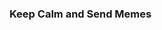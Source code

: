 ### Keep Calm and Send Memes

<!---
<figure class="memes">

<img src="images/00000007-PHOTO-2020.jpg">
    <video controls="true" allowfullscreen="true">
        <source src="videos/00000009-VIDEO-2020.mp4" type="video/mp4">
    </video>
<img src="images/00000011-PHOTO-2020.jpg">
<img src="images/00000013-PHOTO-2020.jpg">
<img src="images/00000014-PHOTO-2020.jpg">
<img src="images/00000015-PHOTO-2020.jpg">
<img src="images/00000018-PHOTO-2020.jpg">
<img src="images/00000019-PHOTO-2020.jpg">
<img src="images/00000020-PHOTO-2020.jpg">
<img src="images/00000023-PHOTO-2020.jpg">
<img src="images/00000025-PHOTO-2020.jpg">
    <video controls="true" allowfullscreen="true">
        <source src="videos/00000026-VIDEO-2020.mp4" type="video/mp4">
    </video>
<img src="images/00000028-PHOTO-2020.jpg">
<img src="images/00000034-PHOTO-2020.jpg">
<img src="images/00000035-PHOTO-2020.jpg">
<img src="images/00000036-PHOTO-2020.jpg">
<img src="images/00000037-PHOTO-2020.jpg">
<img src="images/00000038-PHOTO-2020.jpg">
    <video controls="true" allowfullscreen="true">
        <source src="videos/00000047-VIDEO-2020.mp4" type="video/mp4">
    </video>
<img src="images/00000049-PHOTO-2020.jpg">
    <video controls="true" allowfullscreen="true">
        <source src="videos/00000050-VIDEO-2020.mp4" type="video/mp4">
    </video>
<img src="images/00000052-PHOTO-2020.jpg">
<img src="images/00000053-PHOTO-2020.jpg">
    <video controls="true" allowfullscreen="true">
        <source src="videos/00000054-VIDEO-2020.mp4" type="video/mp4">
    </video>
    <video controls="true" allowfullscreen="true">
        <source src="videos/00000056-VIDEO-2020.mp4" type="video/mp4">
    </video>
    <video controls="true" allowfullscreen="true">
        <source src="videos/00000059-VIDEO-2020.mp4" type="video/mp4">
    </video>
    <video controls="true" allowfullscreen="true">
        <source src="videos/00000062-VIDEO-2020.mp4" type="video/mp4">
    </video>
<img src="images/00000070-PHOTO-2020.jpg">
<img src="images/00000072-PHOTO-2020.jpg">
<img src="images/00000073-PHOTO-2020.jpg">
<img src="images/00000078-PHOTO-2020.jpg">
<img src="images/00000084-PHOTO-2020.jpg">
<img src="images/00000088-PHOTO-2020.jpg">
<img src="images/00000092-PHOTO-2020.jpg">
    <video controls="true" allowfullscreen="true">
        <source src="videos/00000093-VIDEO-2020.mp4" type="video/mp4">
    </video>
<img src="images/00000094-PHOTO-2020.jpg">
<img src="images/00000095-PHOTO-2020.jpg">
<img src="images/00000096-PHOTO-2020.jpg">
    <video controls="true" allowfullscreen="true">
        <source src="videos/00000100-VIDEO-2020.mp4" type="video/mp4">
    </video>
<img src="images/00000103-PHOTO-2020.jpg">
    <video controls="true" allowfullscreen="true">
        <source src="videos/00000109-VIDEO-2020.mp4" type="video/mp4">
    </video>
    <video controls="true" allowfullscreen="true">
        <source src="videos/00000111-VIDEO-2020.mp4" type="video/mp4">
    </video>
<img src="images/00000115-PHOTO-2020.jpg">
<img src="images/00000125-PHOTO-2020.jpg">
<img src="images/00000126-PHOTO-2020.jpg">
<img src="images/00000127-PHOTO-2020.jpg">
<img src="images/00000128-PHOTO-2020.jpg">
<img src="images/00000129-PHOTO-2020.jpg">
    <video controls="true" allowfullscreen="true">
        <source src="videos/00000132-VIDEO-2020.mp4" type="video/mp4">
    </video>
<img src="images/00000138-PHOTO-2020.jpg">
<img src="images/00000139-PHOTO-2020.jpg">
<img src="images/00000142-PHOTO-2020.jpg">
<img src="gifs/00000147-GIF-2020.mp4">
<img src="images/00000158-PHOTO-2020.jpg">
<img src="images/00000162-PHOTO-2020.jpg">
    <video controls="true" allowfullscreen="true">
        <source src="videos/00000163-VIDEO-2020.mp4" type="video/mp4">
    </video>
<img src="gifs/00000165-GIF-2020.mp4">
<img src="images/00000171-PHOTO-2020.jpg">
<img src="images/00000172-PHOTO-2020.jpg">
<img src="images/00000177-PHOTO-2020.jpg">
<img src="images/00000178-PHOTO-2020.jpg">
    <video controls="true" allowfullscreen="true">
        <source src="videos/00000180-VIDEO-2020.mp4" type="video/mp4">
    </video>
    <video controls="true" allowfullscreen="true">
        <source src="videos/00000182-VIDEO-2020.mp4" type="video/mp4">
    </video>
<img src="images/00000203-PHOTO-2020.jpg">
<img src="images/00000207-PHOTO-2020.jpg">
    <video controls="true" allowfullscreen="true">
        <source src="videos/00000214-VIDEO-2020.mp4" type="video/mp4">
    </video>
    <video controls="true" allowfullscreen="true">
        <source src="videos/00000217-VIDEO-2020.mp4" type="video/mp4">
    </video>
<img src="images/00000220-PHOTO-2020.jpg">
    <video controls="true" allowfullscreen="true">
        <source src="videos/00000221-VIDEO-2020.mp4" type="video/mp4">
    </video>
<img src="gifs/00000222-GIF-2020.mp4">
    <video controls="true" allowfullscreen="true">
        <source src="videos/00000225-VIDEO-2020.mp4" type="video/mp4">
    </video>
    <video controls="true" allowfullscreen="true">
        <source src="videos/00000231-VIDEO-2020.mp4" type="video/mp4">
    </video>
<img src="images/00000232-PHOTO-2020.jpg">
<img src="images/00000239-PHOTO-2020.jpg">
<img src="images/00000240-PHOTO-2020.jpg">
    <video controls="true" allowfullscreen="true">
        <source src="videos/00000244-VIDEO-2020.mp4" type="video/mp4">
    </video>
<img src="images/00000246-PHOTO-2020.jpg">
<img src="images/00000248-PHOTO-2020.jpg">
    <video controls="true" allowfullscreen="true">
        <source src="videos/00000250-VIDEO-2020.mp4" type="video/mp4">
    </video>
<img src="images/00000254-PHOTO-2020.jpg">
<img src="images/00000255-PHOTO-2020.jpg">
<img src="gifs/00000264-GIF-2020.mp4">
<img src="images/00000269-PHOTO-2020.jpg">
<img src="images/00000270-PHOTO-2020.jpg">
<img src="images/00000271-PHOTO-2020.jpg">
<img src="images/00000273-PHOTO-2020.jpg">
    <video controls="true" allowfullscreen="true">
        <source src="videos/00000274-VIDEO-2020.mp4" type="video/mp4">
    </video>
    <video controls="true" allowfullscreen="true">
        <source src="videos/00000278-VIDEO-2020.mp4" type="video/mp4">
    </video>
<img src="images/00000280-PHOTO-2020.jpg">
<img src="images/00000282-PHOTO-2020.jpg">
    <video controls="true" allowfullscreen="true">
        <source src="videos/00000287-VIDEO-2020.mp4" type="video/mp4">
    </video>
<img src="images/00000299-PHOTO-2020.jpg">
<img src="images/00000301-PHOTO-2020.jpg">
<img src="gifs/00000305-GIF-2020.mp4">
<img src="images/00000319-PHOTO-2020.jpg">
<img src="gifs/00000321-GIF-2020.mp4">
<img src="images/00000322-PHOTO-2020.jpg">
<img src="images/00000324-PHOTO-2020.jpg">
<img src="images/00000325-PHOTO-2020.jpg">
    <video controls="true" allowfullscreen="true">
        <source src="videos/00000333-VIDEO-2020.mp4" type="video/mp4">
    </video>
    <video controls="true" allowfullscreen="true">
        <source src="videos/00000334-VIDEO-2020.mp4" type="video/mp4">
    </video>
    <video controls="true" allowfullscreen="true">
        <source src="videos/00000335-VIDEO-2020.mp4" type="video/mp4">
    </video>
    <video controls="true" allowfullscreen="true">
        <source src="videos/00000345-VIDEO-2020.mp4" type="video/mp4">
    </video>
    <video controls="true" allowfullscreen="true">
        <source src="videos/00000365-VIDEO-2020.mp4" type="video/mp4">
    </video>
<img src="images/00000367-PHOTO-2020.jpg">
<img src="images/00000386-PHOTO-2020.jpg">
<img src="images/00000387-PHOTO-2020.jpg">
<img src="images/00000391-PHOTO-2020.jpg">
<img src="images/00000393-PHOTO-2020.jpg">
<img src="images/00000396-PHOTO-2020.jpg">
<img src="images/00000397-PHOTO-2020.jpg">
    <video controls="true" allowfullscreen="true">
        <source src="videos/00000398-VIDEO-2020.mp4" type="video/mp4">
    </video>
<img src="images/00000403-PHOTO-2020.jpg">
<img src="images/00000406-PHOTO-2020.jpg">
<img src="images/00000408-PHOTO-2020.jpg">
<img src="images/00000410-PHOTO-2020.jpg">
    <video controls="true" allowfullscreen="true">
        <source src="videos/00000412-VIDEO-2020.mp4" type="video/mp4">
    </video>
<img src="images/00000413-PHOTO-2020.jpg">
<img src="images/00000415-PHOTO-2020.jpg">
<img src="images/00000416-PHOTO-2020.jpg">
<img src="images/00000417-PHOTO-2020.jpg">
<img src="images/00000418-PHOTO-2020.jpg">
<img src="images/00000419-PHOTO-2020.jpg">
<img src="images/00000420-PHOTO-2020.jpg">
<img src="images/00000421-PHOTO-2020.jpg">
<img src="images/00000422-PHOTO-2020.jpg">
<img src="images/00000423-PHOTO-2020.jpg">
<img src="images/00000424-PHOTO-2020.jpg">
<img src="images/00000425-PHOTO-2020.jpg">
<img src="images/00000426-PHOTO-2020.jpg">
<img src="images/00000427-PHOTO-2020.jpg">
<img src="images/00000433-PHOTO-2020.jpg">
<img src="images/00000435-PHOTO-2020.jpg">
<img src="images/00000438-PHOTO-2020.jpg">
<img src="gifs/00000445-GIF-2020.mp4">
<img src="images/00000449-PHOTO-2020.jpg">
<img src="images/00000451-PHOTO-2020.jpg">
<img src="images/00000458-PHOTO-2020.jpg">
<img src="images/00000462-PHOTO-2020.jpg">
<img src="images/00000463-PHOTO-2020.jpg">
    <video controls="true" allowfullscreen="true">
        <source src="videos/00000465-VIDEO-2020.mp4" type="video/mp4">
    </video>
    <video controls="true" allowfullscreen="true">
        <source src="videos/00000467-VIDEO-2020.mp4" type="video/mp4">
    </video>
<img src="images/00000468-PHOTO-2020.jpg">
    <video controls="true" allowfullscreen="true">
        <source src="videos/00000471-VIDEO-2020.mp4" type="video/mp4">
    </video>
    <video controls="true" allowfullscreen="true">
        <source src="videos/00000477-VIDEO-2020.mp4" type="video/mp4">
    </video>
<img src="images/00000478-PHOTO-2020.jpg">
<img src="images/00000488-PHOTO-2020.jpg">
<img src="images/00000492-PHOTO-2020.jpg">
<img src="images/00000494-PHOTO-2020.jpg">
<img src="images/00000497-PHOTO-2020.jpg">
<img src="images/00000501-PHOTO-2020.jpg">
<img src="images/00000503-PHOTO-2020.jpg">
<img src="images/00000520-PHOTO-2020.jpg">
<img src="images/00000521-PHOTO-2020.jpg">
<img src="images/00000524-PHOTO-2020.jpg">
<img src="images/00000529-PHOTO-2020.jpg">
<img src="images/00000548-PHOTO-2020.jpg">
    <video controls="true" allowfullscreen="true">
        <source src="videos/00000553-VIDEO-2020.mp4" type="video/mp4">
    </video>
    <video controls="true" allowfullscreen="true">
        <source src="videos/00000561-VIDEO-2020.mp4" type="video/mp4">
    </video>
<img src="images/00000568-PHOTO-2020.jpg">
<img src="images/00000571-PHOTO-2020.jpg">
<img src="gifs/00000645-GIF-2020.mp4">
<img src="images/00000725-PHOTO-2020.jpg">
<img src="images/00000726-PHOTO-2020.jpg">
    <video controls="true" allowfullscreen="true">
        <source src="videos/00000729-VIDEO-2020.mp4" type="video/mp4">
    </video>
    <video controls="true" allowfullscreen="true">
        <source src="videos/00000730-VIDEO-2020.mp4" type="video/mp4">
    </video>
<img src="images/00000733-PHOTO-2020.jpg">
    <video controls="true" allowfullscreen="true">
        <source src="videos/00000735-VIDEO-2020.mp4" type="video/mp4">
    </video>
<img src="images/00000740-PHOTO-2020.jpg">
<img src="images/00000741-PHOTO-2020.jpg">
<img src="images/00000744-PHOTO-2020.jpg">
<img src="images/00000745-PHOTO-2020.jpg">
<img src="images/00000750-PHOTO-2020.jpg">
<img src="images/00000757-PHOTO-2020.jpg">
<img src="images/00000759-PHOTO-2020.jpg">
<img src="images/00000761-PHOTO-2020.jpg">
<img src="images/00000783-PHOTO-2020.jpg">
    <video controls="true" allowfullscreen="true">
        <source src="videos/00000785-VIDEO-2020.mp4" type="video/mp4">
    </video>
<img src="images/00000795-PHOTO-2020.jpg">
    <video controls="true" allowfullscreen="true">
        <source src="videos/00000797-VIDEO-2020.mp4" type="video/mp4">
    </video>
<img src="images/00000800-PHOTO-2020.jpg">
<img src="images/00000801-PHOTO-2020.jpg">
<img src="images/00000804-PHOTO-2020.jpg">
    <video controls="true" allowfullscreen="true">
        <source src="videos/00000810-VIDEO-2020.mp4" type="video/mp4">
    </video>
<img src="images/00000816-PHOTO-2020.jpg">
<img src="images/00000827-PHOTO-2020.jpg">
<img src="images/00000829-PHOTO-2020.jpg">
<img src="images/00000830-PHOTO-2020.jpg">
    <video controls="true" allowfullscreen="true">
        <source src="videos/00000834-VIDEO-2020.mp4" type="video/mp4">
    </video>
<img src="gifs/00000843-GIF-2020.mp4">
<img src="images/00000845-PHOTO-2020.jpg">
<img src="images/00000847-PHOTO-2020.jpg">
<img src="images/00000848-PHOTO-2020.jpg">
<img src="images/00000861-PHOTO-2020.jpg">
<img src="images/00000867-PHOTO-2020.jpg">
<img src="images/00000876-PHOTO-2020.jpg">
<img src="gifs/00000878-GIF-2020.mp4">
    <video controls="true" allowfullscreen="true">
        <source src="videos/00000886-VIDEO-2020.mp4" type="video/mp4">
    </video>
<img src="images/00000889-PHOTO-2020.jpg">
<img src="gifs/00000893-GIF-2020.mp4">
<img src="images/00000895-PHOTO-2020.jpg">
<img src="images/00000909-PHOTO-2020.jpg">
    <video controls="true" allowfullscreen="true">
        <source src="videos/00000914-VIDEO-2020.mp4" type="video/mp4">
    </video>
<img src="images/00000916-PHOTO-2020.jpg">
    <video controls="true" allowfullscreen="true">
        <source src="videos/00000918-VIDEO-2020.mp4" type="video/mp4">
    </video>
<img src="images/00000921-PHOTO-2020.jpg">
<img src="images/00000922-PHOTO-2020.jpg">
<img src="images/00000933-PHOTO-2020.jpg">
    <video controls="true" allowfullscreen="true">
        <source src="videos/00000938-VIDEO-2020.mp4" type="video/mp4">
    </video>
<img src="gifs/00000945-GIF-2020.mp4">
    <video controls="true" allowfullscreen="true">
        <source src="videos/00000947-VIDEO-2020.mp4" type="video/mp4">
    </video>
    <video controls="true" allowfullscreen="true">
        <source src="videos/00000952-VIDEO-2020.mp4" type="video/mp4">
    </video>
<img src="images/00000953-PHOTO-2020.jpg">
<img src="images/00000954-PHOTO-2020.jpg">
<img src="images/00000955-PHOTO-2020.jpg">
<img src="images/00000957-PHOTO-2020.jpg">
<img src="images/00000963-PHOTO-2020.jpg">
<img src="images/00000967-PHOTO-2020.jpg">
<img src="images/00000969-PHOTO-2020.jpg">
<img src="images/00000971-PHOTO-2020.jpg">
<img src="images/00000974-PHOTO-2020.jpg">
<img src="images/00000975-PHOTO-2020.jpg">
    <video controls="true" allowfullscreen="true">
        <source src="videos/00000978-VIDEO-2020.mp4" type="video/mp4">
    </video>
<img src="images/00000982-PHOTO-2020.jpg">
<img src="images/00000997-PHOTO-2020.jpg">
<img src="images/00000999-PHOTO-2020.jpg">
<img src="images/00001002-PHOTO-2020.jpg">
    <video controls="true" allowfullscreen="true">
        <source src="videos/00001005-VIDEO-2020.mp4" type="video/mp4">
    </video>
<img src="gifs/00001006-GIF-2020.mp4">
<img src="gifs/00001008-GIF-2020.mp4">
    <video controls="true" allowfullscreen="true">
        <source src="videos/00001010-VIDEO-2020.mp4" type="video/mp4">
    </video>
<img src="images/00001013-PHOTO-2020.jpg">
<img src="images/00001016-PHOTO-2020.jpg">
    <video controls="true" allowfullscreen="true">
        <source src="videos/00001018-VIDEO-2020.mp4" type="video/mp4">
    </video>
<img src="images/00001022-PHOTO-2020.jpg">
<img src="images/00001028-PHOTO-2020.jpg">
<img src="images/00001031-PHOTO-2020.jpg">
<img src="images/00001032-PHOTO-2020.jpg">
<img src="images/00001037-PHOTO-2020.jpg">
<img src="images/00001038-PHOTO-2020.jpg">
<img src="images/00001051-PHOTO-2020.jpg">
<img src="images/00001062-PHOTO-2020.jpg">
<img src="images/00001064-PHOTO-2020.jpg">
<img src="images/00001074-PHOTO-2020.jpg">
<img src="gifs/00001081-GIF-2020.mp4">
<img src="images/00001084-PHOTO-2020.jpg">
<img src="images/00001085-PHOTO-2020.jpg">
<img src="images/00001086-PHOTO-2020.jpg">
    <video controls="true" allowfullscreen="true">
        <source src="videos/00001087-VIDEO-2020.mp4" type="video/mp4">
    </video>
<img src="images/00001099-PHOTO-2020.jpg">
<img src="images/00001108-PHOTO-2020.jpg">
<img src="images/00001109-PHOTO-2020.jpg">
<img src="images/00001116-PHOTO-2020.jpg">
    <video controls="true" allowfullscreen="true">
        <source src="videos/00001117-VIDEO-2020.mp4" type="video/mp4">
    </video>
<img src="images/00001121-PHOTO-2020.jpg">
<img src="images/00001125-PHOTO-2020.jpg">
<img src="images/00001129-PHOTO-2020.jpg">
<img src="images/00001130-PHOTO-2020.jpg">
<img src="images/00001133-PHOTO-2020.jpg">
<img src="images/00001145-PHOTO-2020.jpg">
<img src="images/00001146-PHOTO-2020.jpg">
<img src="gifs/00001149-GIF-2020.mp4">
<img src="images/00001156-PHOTO-2020.jpg">
<img src="images/00001160-PHOTO-2020.jpg">
<img src="gifs/00001161-GIF-2020.mp4">
<img src="images/00001165-PHOTO-2020.jpg">
<img src="images/00001168-PHOTO-2020.jpg">
<img src="images/00001170-PHOTO-2020.jpg">
<img src="images/00001173-PHOTO-2020.jpg">
<img src="images/00001174-PHOTO-2020.jpg">
<img src="images/00001183-PHOTO-2020.jpg">
<img src="images/00001186-PHOTO-2020.jpg">
<img src="images/00001188-PHOTO-2020.jpg">
<img src="gifs/00001193-GIF-2020.mp4">
<img src="images/00001196-PHOTO-2020.jpg">
<img src="images/00001197-PHOTO-2020.jpg">
<img src="images/00001207-PHOTO-2020.jpg">
<img src="images/00001222-PHOTO-2020.jpg">
<img src="images/00001224-PHOTO-2020.jpg">
<img src="images/00001229-PHOTO-2020.jpg">
<img src="images/00001240-PHOTO-2020.jpg">
<img src="images/00001247-PHOTO-2020.jpg">
<img src="images/00001254-PHOTO-2020.jpg">
<img src="gifs/00001255-GIF-2020.mp4">
    <video controls="true" allowfullscreen="true">
        <source src="videos/00001256-VIDEO-2020.mp4" type="video/mp4">
    </video>
    <video controls="true" allowfullscreen="true">
        <source src="videos/00001257-VIDEO-2020.mp4" type="video/mp4">
    </video>
<img src="images/00001259-PHOTO-2020.jpg">
<img src="images/00001260-PHOTO-2020.jpg">
<img src="images/00001264-PHOTO-2020.jpg">
<img src="images/00001270-PHOTO-2020.jpg">
<img src="images/00001282-PHOTO-2020.jpg">
<img src="images/00001296-PHOTO-2020.jpg">
<img src="images/00001298-PHOTO-2020.jpg">
<img src="images/00001303-PHOTO-2020.jpg">
<img src="images/00001320-PHOTO-2020.jpg">
<img src="images/00001327-PHOTO-2020.jpg">
<img src="images/00001329-PHOTO-2020.jpg">
<img src="images/00001334-PHOTO-2020.jpg">
<img src="images/00001337-PHOTO-2020.jpg">
    <video controls="true" allowfullscreen="true">
        <source src="videos/00001341-VIDEO-2020.mp4" type="video/mp4">
    </video>
<img src="images/00001345-PHOTO-2020.jpg">
<img src="images/00001346-PHOTO-2020.jpg">
<img src="gifs/00001350-GIF-2020.mp4">
    <video controls="true" allowfullscreen="true">
        <source src="videos/00001352-VIDEO-2020.mp4" type="video/mp4">
    </video>
<img src="images/00001356-PHOTO-2020.jpg">
<img src="images/00001358-PHOTO-2020.jpg">
<img src="images/00001366-PHOTO-2020.jpg">
<img src="images/00001370-PHOTO-2020.jpg">
<img src="images/00001371-PHOTO-2020.jpg">
<img src="images/00001372-PHOTO-2020.jpg">
<img src="images/00001373-PHOTO-2020.jpg">
<img src="images/00001378-PHOTO-2020.jpg">
<img src="images/00001383-PHOTO-2020.jpg">
<img src="gifs/00001393-GIF-2020.mp4">
<img src="images/00001396-PHOTO-2020.jpg">
<img src="images/00001404-PHOTO-2020.jpg">
<img src="images/00001405-PHOTO-2020.jpg">
    <video controls="true" allowfullscreen="true">
        <source src="videos/00001411-VIDEO-2020.mp4" type="video/mp4">
    </video>
<img src="images/00001421-PHOTO-2020.jpg">
<img src="gifs/00001425-GIF-2020.mp4">
<img src="images/00001431-PHOTO-2020.jpg">
    <video controls="true" allowfullscreen="true">
        <source src="videos/00001432-VIDEO-2020.mp4" type="video/mp4">
    </video>
<img src="images/00001435-PHOTO-2020.jpg">
<img src="images/00001436-PHOTO-2020.jpg">
<img src="images/00001437-PHOTO-2020.jpg">
<img src="images/00001439-PHOTO-2020.jpg">
<img src="images/00001442-PHOTO-2020.jpg">
<img src="images/00001446-PHOTO-2020.jpg">
<img src="images/00001455-PHOTO-2020.jpg">
<img src="images/00001459-PHOTO-2020.jpg">
<img src="images/00001460-PHOTO-2020.jpg">
<img src="images/00001461-PHOTO-2020.jpg">
<img src="images/00001469-PHOTO-2020.jpg">
    <video controls="true" allowfullscreen="true">
        <source src="videos/00001471-VIDEO-2020.mp4" type="video/mp4">
    </video>
<img src="images/00001476-PHOTO-2020.jpg">
<img src="images/00001481-PHOTO-2020.jpg">
<img src="gifs/00001486-GIF-2020.mp4">
<img src="gifs/00001487-GIF-2020.mp4">
<img src="images/00001488-PHOTO-2020.jpg">
<img src="images/00001492-PHOTO-2020.jpg">
<img src="images/00001495-PHOTO-2020.jpg">
<img src="images/00001498-PHOTO-2020.jpg">
<img src="images/00001514-PHOTO-2020.jpg">
    <video controls="true" allowfullscreen="true">
        <source src="videos/00001522-VIDEO-2020.mp4" type="video/mp4">
    </video>
<img src="images/00001523-PHOTO-2020.jpg">
    <video controls="true" allowfullscreen="true">
        <source src="videos/00001524-VIDEO-2020.mp4" type="video/mp4">
    </video>
<img src="gifs/00001525-GIF-2020.mp4">
<img src="gifs/00001531-GIF-2020.mp4">
<img src="images/00001532-PHOTO-2020.jpg">
<img src="images/00001550-PHOTO-2020.jpg">
<img src="images/00001575-PHOTO-2020.jpg">
<img src="images/00001580-PHOTO-2020.jpg">
<img src="images/00001581-PHOTO-2020.jpg">
<img src="images/00001584-PHOTO-2020.jpg">
    <video controls="true" allowfullscreen="true">
        <source src="videos/00001586-VIDEO-2020.mp4" type="video/mp4">
    </video>
<img src="images/00001591-PHOTO-2020.jpg">
    <video controls="true" allowfullscreen="true">
        <source src="videos/00001596-VIDEO-2020.mp4" type="video/mp4">
    </video>
<img src="images/00001598-PHOTO-2020.jpg">
<img src="images/00001599-PHOTO-2020.jpg">
<img src="images/00001600-PHOTO-2020.jpg">
<img src="images/00001601-PHOTO-2020.jpg">
<img src="images/00001607-PHOTO-2020.jpg">
<img src="images/00001608-PHOTO-2020.jpg">
<img src="images/00001609-PHOTO-2020.jpg">
<img src="images/00001610-PHOTO-2020.jpg">
<img src="images/00001611-PHOTO-2020.jpg">
<img src="images/00001612-PHOTO-2020.jpg">
<img src="images/00001613-PHOTO-2020.jpg">
<img src="images/00001616-PHOTO-2020.jpg">
<img src="images/00001620-PHOTO-2020.jpg">
<img src="images/00001625-PHOTO-2020.jpg">
<img src="images/00001629-PHOTO-2020.jpg">
    <video controls="true" allowfullscreen="true">
        <source src="videos/00001630-VIDEO-2020.mp4" type="video/mp4">
    </video>
<img src="images/00001638-PHOTO-2020.jpg">
<img src="images/00001640-PHOTO-2020.jpg">
<img src="images/00001645-PHOTO-2020.jpg">
<img src="images/00001647-PHOTO-2020.jpg">
<img src="images/00001652-PHOTO-2020.jpg">
<img src="images/00001653-PHOTO-2020.jpg">
<img src="images/00001660-PHOTO-2020.jpg">
<img src="images/00001663-PHOTO-2020.jpg">
<img src="images/00001666-PHOTO-2020.jpg">
<img src="gifs/00001671-GIF-2020.mp4">
<img src="images/00001672-PHOTO-2020.jpg">
<img src="images/00001673-PHOTO-2020.jpg">
<img src="images/00001674-PHOTO-2020.jpg">
<img src="images/00001675-PHOTO-2020.jpg">
<img src="images/00001676-PHOTO-2020.jpg">
    <video controls="true" allowfullscreen="true">
        <source src="videos/00001678-VIDEO-2020.mp4" type="video/mp4">
    </video>
<img src="images/00001682-PHOTO-2020.jpg">
    <video controls="true" allowfullscreen="true">
        <source src="videos/00001685-VIDEO-2020.mp4" type="video/mp4">
    </video>
<img src="images/00001690-PHOTO-2020.jpg">
<img src="gifs/00001708-GIF-2020.mp4">
<img src="images/00001738-PHOTO-2020.jpg">
<img src="images/00001740-PHOTO-2020.jpg">
<img src="images/00001742-PHOTO-2020.jpg">
<img src="gifs/00001767-GIF-2020.mp4">
<img src="images/00001783-PHOTO-2020.jpg">
    <video controls="true" allowfullscreen="true">
        <source src="videos/00001788-VIDEO-2020.mp4" type="video/mp4">
    </video>
<img src="images/00001792-PHOTO-2020.jpg">
<img src="images/00001796-PHOTO-2020.jpg">
<img src="images/00001799-PHOTO-2020.jpg">
<img src="images/00001807-PHOTO-2020.jpg">
    <video controls="true" allowfullscreen="true">
        <source src="videos/00001808-VIDEO-2020.mp4" type="video/mp4">
    </video>
<img src="images/00001809-PHOTO-2020.jpg">
<img src="images/00001810-PHOTO-2020.jpg">
<img src="images/00001814-PHOTO-2020.jpg">
<img src="images/00001816-PHOTO-2020.jpg">
<img src="gifs/00001823-GIF-2020.mp4">
<img src="gifs/00001825-GIF-2020.mp4">
<img src="images/00001827-PHOTO-2020.jpg">
<img src="images/00001828-PHOTO-2020.jpg">
<img src="images/00001841-PHOTO-2020.jpg">
<img src="images/00001842-PHOTO-2020.jpg">
<img src="images/00001844-PHOTO-2020.jpg">
<img src="images/00001845-PHOTO-2020.jpg">
<img src="images/00001846-PHOTO-2020.jpg">
<img src="images/00001853-PHOTO-2020.jpg">
<img src="images/00001882-PHOTO-2020.jpg">
<img src="images/00001892-PHOTO-2020.jpg">
<img src="images/00001893-PHOTO-2020.jpg">
<img src="images/00001895-PHOTO-2020.jpg">
<img src="images/00001898-PHOTO-2020.jpg">
<img src="images/00001909-PHOTO-2020.jpg">
<img src="images/00001912-PHOTO-2020.jpg">
    <video controls="true" allowfullscreen="true">
        <source src="videos/00001913-VIDEO-2020.mp4" type="video/mp4">
    </video>
    <video controls="true" allowfullscreen="true">
        <source src="videos/00001914-VIDEO-2020.mp4" type="video/mp4">
    </video>
<img src="images/00001915-PHOTO-2020.jpg">
<img src="images/00001916-PHOTO-2020.jpg">
<img src="images/00001918-PHOTO-2020.jpg">
    <video controls="true" allowfullscreen="true">
        <source src="videos/00001920-VIDEO-2020.mp4" type="video/mp4">
    </video>
<img src="images/00001921-PHOTO-2020.jpg">
<img src="images/00001930-PHOTO-2020.jpg">
<img src="images/00001931-PHOTO-2020.jpg">
<img src="images/00001934-PHOTO-2020.jpg">
<img src="images/00001937-PHOTO-2020.jpg">
<img src="images/00001939-PHOTO-2020.jpg">
<img src="images/00001941-PHOTO-2020.jpg">
<img src="images/00001942-PHOTO-2020.jpg">
<img src="images/00001949-PHOTO-2020.jpg">
<img src="images/00001951-PHOTO-2020.jpg">
<img src="images/00001959-PHOTO-2020.jpg">
<img src="gifs/00001979-GIF-2020.mp4">
<img src="images/00001981-PHOTO-2020.jpg">
<img src="gifs/00001988-GIF-2020.mp4">
<img src="images/00001989-PHOTO-2020.jpg">
<img src="images/00001993-PHOTO-2020.jpg">
<img src="gifs/00002012-GIF-2020.mp4">
<img src="images/00002030-PHOTO-2020.jpg">
<img src="images/00002033-PHOTO-2020.jpg">
<img src="images/00002037-PHOTO-2020.jpg">
<img src="images/00002041-PHOTO-2020.jpg">
<img src="images/00002044-PHOTO-2020.jpg">
<img src="images/00002045-PHOTO-2020.jpg">
<img src="images/00002057-PHOTO-2020.jpg">
<img src="images/00002058-PHOTO-2020.jpg">
<img src="images/00002064-PHOTO-2020.jpg">
<img src="images/00002066-PHOTO-2020.jpg">
<img src="images/00002067-PHOTO-2020.jpg">
<img src="images/00002068-PHOTO-2020.jpg">
<img src="images/00002069-PHOTO-2020.jpg">
<img src="images/00002073-PHOTO-2020.jpg">
    <video controls="true" allowfullscreen="true">
        <source src="videos/00002075-VIDEO-2020.mp4" type="video/mp4">
    </video>
<img src="images/00002077-PHOTO-2020.jpg">
<img src="images/00002079-PHOTO-2020.jpg">
<img src="images/00002080-PHOTO-2020.jpg">
<img src="images/00002086-PHOTO-2020.jpg">
<img src="images/00002089-PHOTO-2020.jpg">
<img src="gifs/00002090-GIF-2020.mp4">
<img src="images/00002091-PHOTO-2020.jpg">
<img src="images/00002095-PHOTO-2020.jpg">
<img src="images/00002098-PHOTO-2020.jpg">
<img src="images/00002100-PHOTO-2020.jpg">
<img src="images/00002109-PHOTO-2020.jpg">
<img src="images/00002113-PHOTO-2020.jpg">
<img src="images/00002123-PHOTO-2020.jpg">
<img src="images/00002128-PHOTO-2020.jpg">
<img src="images/00002152-PHOTO-2020.jpg">
<img src="images/00002157-PHOTO-2020.jpg">
<img src="images/00002177-PHOTO-2020.jpg">
<img src="images/00002179-PHOTO-2020.jpg">
<img src="images/00002180-PHOTO-2020.jpg">
<img src="images/00002184-PHOTO-2020.jpg">
    <video controls="true" allowfullscreen="true">
        <source src="videos/00002188-VIDEO-2020.mp4" type="video/mp4">
    </video>
<img src="images/00002189-PHOTO-2020.jpg">
<img src="images/00002191-PHOTO-2020.jpg">
<img src="images/00002211-PHOTO-2020.jpg">
<img src="gifs/00002213-GIF-2020.mp4">
<img src="images/00002216-PHOTO-2020.jpg">
<img src="images/00002218-PHOTO-2020.jpg">
<img src="gifs/00002220-GIF-2020.mp4">
<img src="images/00002224-PHOTO-2020.jpg">
<img src="gifs/00002238-GIF-2020.mp4">
<img src="images/00002244-PHOTO-2020.jpg">
<img src="images/00002245-PHOTO-2020.jpg">
<img src="images/00002248-PHOTO-2020.jpg">
<img src="images/00002249-PHOTO-2020.jpg">
<img src="images/00002254-PHOTO-2020.jpg">
<img src="images/00002258-PHOTO-2020.jpg">
<img src="images/00002262-PHOTO-2020.jpg">
<img src="images/00002266-PHOTO-2020.jpg">
<img src="gifs/00002267-GIF-2020.mp4">
<img src="gifs/00002268-GIF-2020.mp4">
<img src="gifs/00002269-GIF-2020.mp4">
    <video controls="true" allowfullscreen="true">
        <source src="videos/00002270-VIDEO-2020.mp4" type="video/mp4">
    </video>
<img src="gifs/00002272-GIF-2020.mp4">
<img src="images/00002274-PHOTO-2020.jpg">
<img src="images/00002276-PHOTO-2020.jpg">
<img src="images/00002278-PHOTO-2020.jpg">
<img src="images/00002280-PHOTO-2020.jpg">
<img src="images/00002282-PHOTO-2020.jpg">
<img src="images/00002285-PHOTO-2020.jpg">
<img src="images/00002287-PHOTO-2020.jpg">
<img src="images/00002292-PHOTO-2020.jpg">
    <video controls="true" allowfullscreen="true">
        <source src="videos/00002293-VIDEO-2020.mp4" type="video/mp4">
    </video>
<img src="images/00002295-PHOTO-2020.jpg">
<img src="images/00002303-PHOTO-2020.jpg">
<img src="images/00002304-PHOTO-2020.jpg">
<img src="images/00002306-PHOTO-2020.jpg">
<img src="images/00002310-PHOTO-2020.jpg">
<img src="images/00002311-PHOTO-2020.jpg">
<img src="images/00002313-PHOTO-2020.jpg">
<img src="images/00002323-PHOTO-2020.jpg">
<img src="images/00002324-PHOTO-2020.jpg">
    <video controls="true" allowfullscreen="true">
        <source src="videos/00002325-VIDEO-2020.mp4" type="video/mp4">
    </video>
    <video controls="true" allowfullscreen="true">
        <source src="videos/00002326-VIDEO-2020.mp4" type="video/mp4">
    </video>
<img src="images/00002328-PHOTO-2020.jpg">
<img src="images/00002331-PHOTO-2020.jpg">
<img src="images/00002332-PHOTO-2020.jpg">
<img src="images/00002333-PHOTO-2020.jpg">
<img src="images/00002344-PHOTO-2020.jpg">
    <video controls="true" allowfullscreen="true">
        <source src="videos/00002345-VIDEO-2020.mp4" type="video/mp4">
    </video>
<img src="images/00002349-PHOTO-2020.jpg">
<img src="images/00002350-PHOTO-2020.jpg">
<img src="images/00002352-PHOTO-2020.jpg">
<img src="images/00002369-PHOTO-2020.jpg">
<img src="gifs/00002390-GIF-2020.mp4">
    <video controls="true" allowfullscreen="true">
        <source src="videos/00002398-VIDEO-2020.mp4" type="video/mp4">
    </video>
<img src="images/00002400-PHOTO-2020.jpg">
<img src="images/00002408-PHOTO-2020.jpg">
<img src="images/00002414-PHOTO-2020.jpg">
<img src="images/00002415-PHOTO-2020.jpg">
<img src="images/00002420-PHOTO-2020.jpg">
<img src="images/00002421-PHOTO-2020.jpg">
<img src="images/00002422-PHOTO-2020.jpg">
    <video controls="true" allowfullscreen="true">
        <source src="videos/00002423-VIDEO-2020.mp4" type="video/mp4">
    </video>
<img src="images/00002426-PHOTO-2020.jpg">
<img src="images/00002434-PHOTO-2020.jpg">
<img src="images/00002435-PHOTO-2020.jpg">
<img src="images/00002437-PHOTO-2020.jpg">
<img src="images/00002438-PHOTO-2020.jpg">
<img src="images/00002439-PHOTO-2020.jpg">
<img src="images/00002440-PHOTO-2020.jpg">
<img src="images/00002442-PHOTO-2020.jpg">
<img src="gifs/00002446-GIF-2020.mp4">
<img src="images/00002448-PHOTO-2020.jpg">
    <video controls="true" allowfullscreen="true">
        <source src="videos/00002449-VIDEO-2020.mp4" type="video/mp4">
    </video>
<img src="images/00002450-PHOTO-2020.jpg">
<img src="images/00002460-PHOTO-2020.jpg">
<img src="images/00002464-PHOTO-2020.jpg">
<img src="images/00002469-PHOTO-2020.jpg">
<img src="images/00002470-PHOTO-2020.jpg">
<img src="images/00002471-PHOTO-2020.jpg">
<img src="images/00002474-PHOTO-2020.jpg">
<img src="images/00002475-PHOTO-2020.jpg">
    <video controls="true" allowfullscreen="true">
        <source src="videos/00002476-VIDEO-2020.mp4" type="video/mp4">
    </video>
<img src="images/00002479-PHOTO-2020.jpg">
    <video controls="true" allowfullscreen="true">
        <source src="videos/00002481-VIDEO-2020.mp4" type="video/mp4">
    </video>
<img src="images/00002482-PHOTO-2020.jpg">
<img src="images/00002484-PHOTO-2020.jpg">
<img src="gifs/00002485-GIF-2020.mp4">
    <video controls="true" allowfullscreen="true">
        <source src="videos/00002488-VIDEO-2020.mp4" type="video/mp4">
    </video>
<img src="gifs/00002497-GIF-2020.mp4">
<img src="gifs/00002499-GIF-2020.mp4">
<img src="gifs/00002502-GIF-2020.mp4">
<img src="images/00002503-PHOTO-2020.jpg">
<img src="images/00002504-PHOTO-2020.jpg">
<img src="images/00002506-PHOTO-2020.jpg">
<img src="images/00002507-PHOTO-2020.jpg">
<img src="images/00002508-PHOTO-2020.jpg">
<img src="images/00002510-PHOTO-2020.jpg">
<img src="images/00002513-PHOTO-2020.jpg">
    <video controls="true" allowfullscreen="true">
        <source src="videos/00002516-VIDEO-2020.mp4" type="video/mp4">
    </video>
    <video controls="true" allowfullscreen="true">
        <source src="videos/00002519-VIDEO-2020.mp4" type="video/mp4">
    </video>
<img src="gifs/00002520-GIF-2020.mp4">
<img src="images/00002524-PHOTO-2020.jpg">
<img src="images/00002526-PHOTO-2020.jpg">
<img src="images/00002528-PHOTO-2020.jpg">
    <video controls="true" allowfullscreen="true">
        <source src="videos/00002530-VIDEO-2020.mp4" type="video/mp4">
    </video>
    <video controls="true" allowfullscreen="true">
        <source src="videos/00002533-VIDEO-2020.mp4" type="video/mp4">
    </video>
<img src="gifs/00002544-GIF-2020.mp4">
<img src="images/00002545-PHOTO-2020.jpg">
    <video controls="true" allowfullscreen="true">
        <source src="videos/00002550-VIDEO-2020.mp4" type="video/mp4">
    </video>
    <video controls="true" allowfullscreen="true">
        <source src="videos/00002552-VIDEO-2020.mp4" type="video/mp4">
    </video>
<img src="images/00002559-PHOTO-2020.jpg">
<img src="images/00002572-PHOTO-2020.jpg">
<img src="images/00002574-PHOTO-2020.jpg">
<img src="images/00002603-PHOTO-2020.jpg">
<img src="images/00002617-PHOTO-2020.jpg">
<img src="images/00002619-PHOTO-2020.jpg">
<img src="images/00002621-PHOTO-2020.jpg">
<img src="images/00002623-PHOTO-2020.jpg">
<img src="images/00002624-PHOTO-2020.jpg">
<img src="images/00002625-PHOTO-2020.jpg">
<img src="images/00002630-PHOTO-2020.jpg">
<img src="gifs/00002643-GIF-2020.mp4">
<img src="images/00002645-PHOTO-2020.jpg">
    <video controls="true" allowfullscreen="true">
        <source src="videos/00002648-VIDEO-2020.mp4" type="video/mp4">
    </video>
<img src="images/00002652-PHOTO-2020.jpg">
<img src="images/00002656-PHOTO-2020.jpg">
<img src="images/00002659-PHOTO-2020.jpg">
<img src="images/00002660-PHOTO-2020.jpg">
<img src="images/00002661-PHOTO-2020.jpg">
    <video controls="true" allowfullscreen="true">
        <source src="videos/00002665-VIDEO-2020.mp4" type="video/mp4">
    </video>
<img src="gifs/00002666-GIF-2020.mp4">
<img src="images/00002667-PHOTO-2020.jpg">
<img src="images/00002678-PHOTO-2020.jpg">
<img src="gifs/00002685-GIF-2020.mp4">
<img src="images/00002687-PHOTO-2020.jpg">
<img src="gifs/00002688-GIF-2020.mp4">
<img src="images/00002689-PHOTO-2020.jpg">
<img src="images/00002696-PHOTO-2020.jpg">
<img src="images/00002703-PHOTO-2020.jpg">
<img src="images/00002705-PHOTO-2020.jpg">
<img src="images/00002706-PHOTO-2020.jpg">
<img src="images/00002707-PHOTO-2020.jpg">
<img src="images/00002709-PHOTO-2020.jpg">
    <video controls="true" allowfullscreen="true">
        <source src="videos/00002712-VIDEO-2020.mp4" type="video/mp4">
    </video>
<img src="images/00002719-PHOTO-2020.jpg">
<img src="images/00002730-PHOTO-2020.jpg">
    <video controls="true" allowfullscreen="true">
        <source src="videos/00002733-VIDEO-2020.mp4" type="video/mp4">
    </video>
<img src="images/00002736-PHOTO-2020.jpg">
<img src="images/00002737-PHOTO-2020.jpg">
<img src="images/00002739-PHOTO-2020.jpg">
    <video controls="true" allowfullscreen="true">
        <source src="videos/00002742-VIDEO-2020.mp4" type="video/mp4">
    </video>
<img src="images/00002746-PHOTO-2020.jpg">
<img src="images/00002747-PHOTO-2020.jpg">
<img src="images/00002748-PHOTO-2020.jpg">
    <video controls="true" allowfullscreen="true">
        <source src="videos/00002749-VIDEO-2020.mp4" type="video/mp4">
    </video>
<img src="images/00002751-PHOTO-2020.jpg">
<img src="images/00002752-PHOTO-2020.jpg">
<img src="images/00002754-PHOTO-2020.jpg">
<img src="images/00002755-PHOTO-2020.jpg">
<img src="images/00002757-PHOTO-2020.jpg">
<img src="images/00002758-PHOTO-2020.jpg">
<img src="images/00002764-PHOTO-2020.jpg">
    <video controls="true" allowfullscreen="true">
        <source src="videos/00002769-VIDEO-2020.mp4" type="video/mp4">
    </video>
<img src="images/00002770-PHOTO-2020.jpg">
<img src="images/00002771-PHOTO-2020.jpg">
<img src="images/00002773-PHOTO-2020.jpg">
<img src="images/00002775-PHOTO-2020.jpg">
    <video controls="true" allowfullscreen="true">
        <source src="videos/00002778-VIDEO-2020.mp4" type="video/mp4">
    </video>
<img src="images/00002779-PHOTO-2020.jpg">
<img src="images/00002780-PHOTO-2020.jpg">
<img src="images/00002781-PHOTO-2020.jpg">
<img src="images/00002792-PHOTO-2020.jpg">
<img src="gifs/00002793-GIF-2020.mp4">
<img src="gifs/00002800-GIF-2020.mp4">
<img src="images/00002803-PHOTO-2020.jpg">
<img src="images/00002806-PHOTO-2020.jpg">
<img src="images/00002808-PHOTO-2020.jpg">
<img src="images/00002810-PHOTO-2020.jpg">
<img src="images/00002811-PHOTO-2020.jpg">
<img src="images/00002818-PHOTO-2020.jpg">
<img src="images/00002819-PHOTO-2020.jpg">
<img src="images/00002820-PHOTO-2020.jpg">
<img src="images/00002821-PHOTO-2020.jpg">
<img src="images/00002822-PHOTO-2020.jpg">
<img src="images/00002829-PHOTO-2020.jpg">
<img src="images/00002834-PHOTO-2020.jpg">
<img src="gifs/00002835-GIF-2020.mp4">
<img src="images/00002836-PHOTO-2020.jpg">
<img src="images/00002839-PHOTO-2020.jpg">
<img src="images/00002846-PHOTO-2020.jpg">
<img src="images/00002847-PHOTO-2020.jpg">
<img src="images/00002849-PHOTO-2020.jpg">
    <video controls="true" allowfullscreen="true">
        <source src="videos/00002856-VIDEO-2020.mp4" type="video/mp4">
    </video>
<img src="images/00002858-PHOTO-2020.jpg">
<img src="images/00002859-PHOTO-2020.jpg">
<img src="images/00002860-PHOTO-2020.jpg">
<img src="images/00002861-PHOTO-2020.jpg">
<img src="images/00002862-PHOTO-2020.jpg">
<img src="images/00002865-PHOTO-2020.jpg">
    <video controls="true" allowfullscreen="true">
        <source src="videos/00002868-VIDEO-2020.mp4" type="video/mp4">
    </video>
<img src="images/00002871-PHOTO-2020.jpg">
<img src="images/00002872-PHOTO-2020.jpg">
<img src="images/00002873-PHOTO-2020.jpg">
<img src="images/00002874-PHOTO-2020.jpg">
    <video controls="true" allowfullscreen="true">
        <source src="videos/00002876-VIDEO-2020.mp4" type="video/mp4">
    </video>
    <video controls="true" allowfullscreen="true">
        <source src="videos/00002877-VIDEO-2020.mp4" type="video/mp4">
    </video>
<img src="images/00002879-PHOTO-2020.jpg">
    <video controls="true" allowfullscreen="true">
        <source src="videos/00002887-VIDEO-2020.mp4" type="video/mp4">
    </video>
<img src="images/00002894-PHOTO-2020.jpg">
<img src="images/00002897-PHOTO-2020.jpg">
<img src="images/00002907-PHOTO-2020.jpg">
    <video controls="true" allowfullscreen="true">
        <source src="videos/00002908-VIDEO-2020.mp4" type="video/mp4">
    </video>
<img src="gifs/00002915-GIF-2020.mp4">
    <video controls="true" allowfullscreen="true">
        <source src="videos/00002918-VIDEO-2020.mp4" type="video/mp4">
    </video>
    <video controls="true" allowfullscreen="true">
        <source src="videos/00002919-VIDEO-2020.mp4" type="video/mp4">
    </video>
<img src="images/00002929-PHOTO-2020.jpg">
<img src="images/00002934-PHOTO-2020.jpg">
<img src="images/00002938-PHOTO-2020.jpg">
<img src="images/00002947-PHOTO-2020.jpg">
<img src="images/00002949-PHOTO-2020.jpg">
<img src="images/00002954-PHOTO-2020.jpg">
<img src="images/00002955-PHOTO-2020.jpg">
<img src="images/00002956-PHOTO-2020.jpg">
<img src="images/00002957-PHOTO-2020.jpg">
<img src="images/00002958-PHOTO-2020.jpg">
<img src="images/00002959-PHOTO-2020.jpg">
<img src="gifs/00002965-GIF-2020.mp4">
    <video controls="true" allowfullscreen="true">
        <source src="videos/00002995-VIDEO-2020.mp4" type="video/mp4">
    </video>
<img src="gifs/00003003-GIF-2020.mp4">
<img src="images/00003004-PHOTO-2020.jpg">
<img src="images/00003006-PHOTO-2020.jpg">
<img src="images/00003011-PHOTO-2020.jpg">
    <video controls="true" allowfullscreen="true">
        <source src="videos/00003012-VIDEO-2020.mp4" type="video/mp4">
    </video>
<img src="gifs/00003017-GIF-2020.mp4">
<img src="images/00003024-PHOTO-2020.jpg">
    <video controls="true" allowfullscreen="true">
        <source src="videos/00003025-VIDEO-2020.mp4" type="video/mp4">
    </video>
    <video controls="true" allowfullscreen="true">
        <source src="videos/00003027-VIDEO-2020.mp4" type="video/mp4">
    </video>
    <video controls="true" allowfullscreen="true">
        <source src="videos/00003030-VIDEO-2020.mp4" type="video/mp4">
    </video>
    <video controls="true" allowfullscreen="true">
        <source src="videos/00003031-VIDEO-2020.mp4" type="video/mp4">
    </video>
<img src="images/00003032-PHOTO-2020.jpg">
<img src="images/00003034-PHOTO-2020.jpg">
    <video controls="true" allowfullscreen="true">
        <source src="videos/00003035-VIDEO-2020.mp4" type="video/mp4">
    </video>
<img src="images/00003043-PHOTO-2020.jpg">
    <video controls="true" allowfullscreen="true">
        <source src="videos/00003046-VIDEO-2020.mp4" type="video/mp4">
    </video>
<img src="images/00003048-PHOTO-2020.jpg">
<img src="images/00003054-PHOTO-2020.jpg">
    <video controls="true" allowfullscreen="true">
        <source src="videos/00003066-VIDEO-2020.mp4" type="video/mp4">
    </video>
<img src="images/00003067-PHOTO-2020.jpg">
<img src="images/00003069-PHOTO-2020.jpg">
    <video controls="true" allowfullscreen="true">
        <source src="videos/00003070-VIDEO-2020.mp4" type="video/mp4">
    </video>
<img src="images/00003071-PHOTO-2020.jpg">

</figure>

-->
